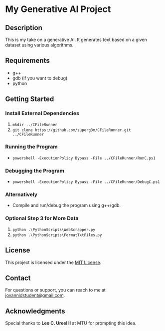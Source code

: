 # My Generative AI Project

## Description

This is my take on a generative AI. It generates text based on a given dataset using various algorithms.

## Requirements

- g++
- gdb (if you want to debug)
- python

## Getting Started

### Install External Dependencies

1. `mkdir ../CFileRunner`
2. `git clone https://github.com/superg3m/CFileRunner.git ../CFileRunner`

### Running the Program

- `powershell -ExecutionPolicy Bypass -File ../CFileRunner/RunC.ps1`

### Debugging the Program

- `powershell -ExecutionPolicy Bypass -File ../CFileRunner/DebugC.ps1`

### Alternatively

- Compile and run/debug the program using g++/gdb.

### Optional Step 3 for More Data

1. `python .\PythonScripts\WebScrapper.py`
2. `python .\PythonScripts\FormatTxtFiles.py`

## License

This project is licensed under the [MIT License](LICENSE).

## Contact

For questions or support, you can reach to me at jovannidstudent@gmail.com.

## Acknowledgments

Special thanks to **Leo C. Ureel II** at MTU for prompting this idea.
